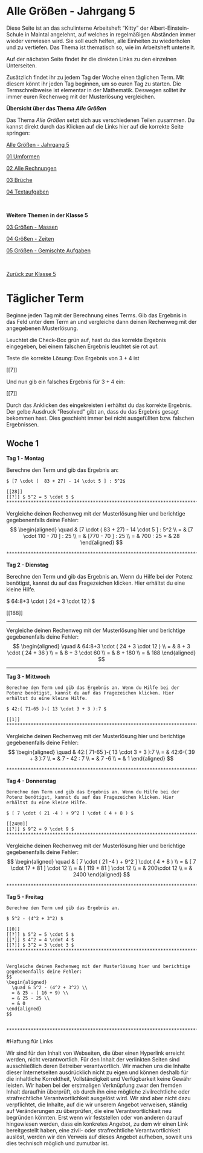 <!--
author: Susanne Suckfüll
email: su-aes@masannek.de
language: de
narrator: German Female
script: url.js

View this file on https://liascript.github.io/course/?https://raw.githubusercontent.com/SUC-AES/Mathe-Webseite/master/Klasse_05/04_Zeiten_und_Zeitspannen/M-05-04-Zeiten_und_Zeitspannen.md#2
-->

# Alle Größen - Jahrgang 5


Diese Seite ist an das schulinterne Arbeitsheft “Kitty” der Albert-Einstein-Schule in Maintal angelehnt, auf welches in regelmäßigen Abständen
immer wieder verwiesen wird. Sie soll euch helfen, alle Einheiten zu wiederholen und zu vertiefen. Das Thema ist thematisch so, wie im
Arbeitsheft unterteilt.

Auf der nächsten Seite findet ihr die direkten Links zu den einzelnen Unterseiten.

Zusätzlich findet ihr zu jedem Tag der Woche einen täglichen Term. Mit diesem könnt ihr jeden Tag beginnen, um so euren Tag zu starten. Die
Termschreibweise ist elementar in der Mathematik. Deswegen solltet ihr immer euren Rechenweg mit der Musterlösung vergleichen.


**Übersicht über das Thema** ***Alle Größen***

Das Thema *Alle Größen* setzt sich aus verschiedenen Teilen zusammen. Du kannst direkt durch das Klicken auf die Links hier auf die korrekte Seite springen:

[Alle Größen - Jahrgang 5](https://liascript.github.io/course/?https://raw.githubusercontent.com/SUC-AES/Mathe-Webseite/master/Klasse_05/05_Alle_GroeBen/M-05-05-Alle_GroeBen.md#2)

[01 Umformen](https://liascript.github.io/course/?https://raw.githubusercontent.com/SUC-AES/Mathe-Webseite/master/Klasse_05/05_Alle_GroeBen/01_Umformen/M-05-05-01-Umformen.md#1)

[02 Alle Rechnungen](https://liascript.github.io/course/?https://raw.githubusercontent.com/SUC-AES/Mathe-Webseite/master/Klasse_05/05_Alle_GroeBen/02_Rechnungen/M-05-05-02-Rechnungen.md#1)

[03 Brüche]()

[04 Textaufgaben](https://liascript.github.io/course/?https://raw.githubusercontent.com/SUC-AES/Mathe-Webseite/master/Klasse_05/05_Alle_GroeBen/04_Textaufgaben/M-05-05-04-Textaufgaben.md#1)


$\qquad$

**Weitere Themen in der Klasse 5**

[03 Größen - Massen](https://liascript.github.io/course/?https://raw.githubusercontent.com/SUC-AES/Mathe-Webseite/master/Klasse_05/03_Massen/M-05-03-Massen.md#1)

[04 Größen - Zeiten](https://liascript.github.io/course/?https://raw.githubusercontent.com/SUC-AES/Mathe-Webseite/master/Klasse_05/04_Zeiten_und_Zeitspannen/M-05-04-Zeiten_und_Zeitspannen.md#2)

[05 Größen - Gemischte Aufgaben](https://liascript.github.io/course/?https://raw.githubusercontent.com/SUC-AES/Mathe-Webseite/master/Klasse_05/05_Alle_GroeBen/M-05-05-Alle_GroeBen.md#2)

$\qquad$

[Zurück zur Klasse 5](https://liascript.github.io/course/?https://raw.githubusercontent.com/SUC-AES/Mathe-Webseite/master/Klasse_05/M05_Themen.md#2)




# Täglicher Term

Beginne jeden Tag mit der Berechnung eines Terms. Gib das Ergebnis in das Feld unter dem Term an und vergleiche dann deinen Rechenweg mit der angegebenen Musterlösung.


Leuchtet die Check-Box grün auf, hast du das korrekte Ergebnis eingegeben, bei einem falschen Ergebnis leuchtet sie rot auf.

Teste die korrekte Lösung: Das Ergebnis von $3+4$ ist

[[7]]

Und nun gib ein falsches Ergebnis für $3+4$ ein:

[[7]]

Durch das Anklicken des eingekreisten i erhältst du das korrekte Ergebnis. Der gelbe Ausdruck "Resolved" gibt an, dass du das Ergebnis gesagt bekommen hast. Dies geschieht immer bei nicht ausgefüllten bzw. falschen Ergebnissen.

## Woche 1



**Tag 1 - Montag**

  Berechne den Term und gib das Ergebnis an:

    $ [7 \cdot (  83 + 27) - 14 \cdot 5 ] : 5^2$

    [[28]]
    [[?]] $ 5^2 = 5 \cdot 5 $
    ***********************************************************************


Vergleiche deinen Rechenweg mit der Musterlösung hier und berichtige gegebenenfalls deine Fehler:
$$
  \begin{aligned}
  \quad & [7 \cdot (  83 + 27) - 14 \cdot 5 ] : 5^2 \\
  = &  [7 \cdot 110 - 70 ] : 25 \\
  = &  [770 - 70 ] : 25 \\
  = & 700 : 25
  = & 28
\end{aligned}
$$


    ***********************************************************************


**Tag 2 - Dienstag**

  Berechne den Term und gib das Ergebnis an. Wenn du Hilfe bei der Potenz benötigst, kannst du auf das Fragezeichen klicken. Hier erhältst du eine kleine Hilfe.

  $ 64:8+3 \cdot ( 24 + 3 \cdot 12 ) $

  [[188]]
  ***********************************************************************


Vergleiche deinen Rechenweg mit der Musterlösung hier und berichtige gegebenenfalls deine Fehler:
$$
\begin{aligned}
  \quad &  64:8+3 \cdot ( 24 + 3 \cdot 12 ) \\
  = &  8 + 3 \cdot ( 24 + 36 ) \\
  = & 8 + 3 \cdot 60 \\
  = & 8 + 180 \\
  = & 188
\end{aligned}
$$

  ***********************************************************************


**Tag 3 - Mittwoch**

    Berechne den Term und gib das Ergebnis an. Wenn du Hilfe bei der Potenz benötigst, kannst du auf das Fragezeichen klicken. Hier erhältst du eine kleine Hilfe.

    $ 42:( 71-65 )-( 13 \cdot 3 + 3 ):7 $

    [[1]]
    ***********************************************************************


  Vergleiche deinen Rechenweg mit der Musterlösung hier und berichtige gegebenenfalls deine Fehler:
  $$
  \begin{aligned}
    \quad & 42:( 71-65 )-( 13 \cdot 3 + 3 ):7 \\
    = & 42:6-( 39 + 3 ):7 \\
    = & 7 - 42 : 7 \\
    = & 7 -6 \\
    = & 1
  \end{aligned}
  $$


    ***********************************************************************

**Tag 4 - Donnerstag**

    Berechne den Term und gib das Ergebnis an. Wenn du Hilfe bei der Potenz benötigst, kannst du auf das Fragezeichen klicken. Hier erhältst du eine kleine Hilfe.

    $ [ 7 \cdot ( 21 -4 ) + 9^2 ] \cdot ( 4 + 8 ) $

    [[2400]]
    [[?]] $ 9^2 = 9 \cdot 9 $
    ***********************************************************************


  Vergleiche deinen Rechenweg mit der Musterlösung hier und berichtige gegebenenfalls deine Fehler:
  $$
  \begin{aligned}
    \quad & [ 7 \cdot ( 21 -4 ) + 9^2 ] \cdot ( 4 + 8 ) \\
    = & [ 7 \cdot 17 + 81 ] \cdot 12 \\
    = & [ 119 + 81 ] \cdot 12 \\
    = & 200\cdot 12 \\
    = & 2400
  \end{aligned}
  $$

    ***********************************************************************

**Tag 5 - Freitag**

    Berechne den Term und gib das Ergebnis an.

    $ 5^2 - (4^2 + 3^2) $

    [[0]]
    [[?]] $ 5^2 = 5 \cdot 5 $
    [[?]] $ 4^2 = 4 \cdot 4 $
    [[?]] $ 3^2 = 3 \cdot 3 $
    ***********************************************************************


    Vergleiche deinen Rechenweg mit der Musterlösung hier und berichtige gegebenenfalls deine Fehler:
    $$
    \begin{aligned}
      \quad & 5^2 - (4^2 + 3^2) \\
      = & 25 - ( 16 + 9) \\
      = & 25 - 25 \\
      = & 0
    \end{aligned}
    $$

        ***********************************************************************


#Haftung für Links

Wir sind für den Inhalt von Webseiten, die über einen Hyperlink erreicht werden, nicht verantwortlich. Für den Inhalt der verlinkten Seiten sind ausschließlich deren Betreiber verantwortlich. Wir machen uns die Inhalte dieser Internetseiten ausdrücklich nicht zu eigen und können deshalb für die inhaltliche Korrektheit, Vollständigkeit und Verfügbarkeit keine Gewähr leisten. Wir haben bei der erstmaligen Verknüpfung zwar den fremden Inhalt daraufhin überprüft, ob durch ihn eine mögliche zivilrechtliche oder strafrechtliche Verantwortlichkeit ausgelöst wird. Wir sind aber nicht dazu verpflichtet, die Inhalte, auf die wir unserem Angebot verweisen, ständig auf Veränderungen zu überprüfen, die eine Verantwortlichkeit neu begründen könnten. Erst wenn wir feststellen oder von anderen darauf hingewiesen werden, dass ein konkretes Angebot, zu dem wir einen Link bereitgestellt haben, eine zivil- oder strafrechtliche Verantwortlichkeit auslöst, werden wir den Verweis auf dieses Angebot aufheben, soweit uns dies technisch möglich und zumutbar ist.
